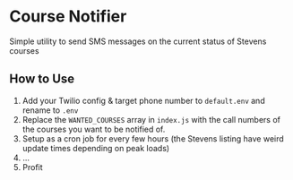 # Course Notifier
Simple utility to send SMS messages on the current status of Stevens courses

## How to Use
1. Add your Twilio config & target phone number to `default.env` and rename to `.env`
2. Replace the `WANTED_COURSES` array in `index.js` with the call numbers of the courses you want to be notified of.
3. Setup as a cron job for every few hours (the Stevens listing have weird update times depending on peak loads)
4. ...
5. Profit 